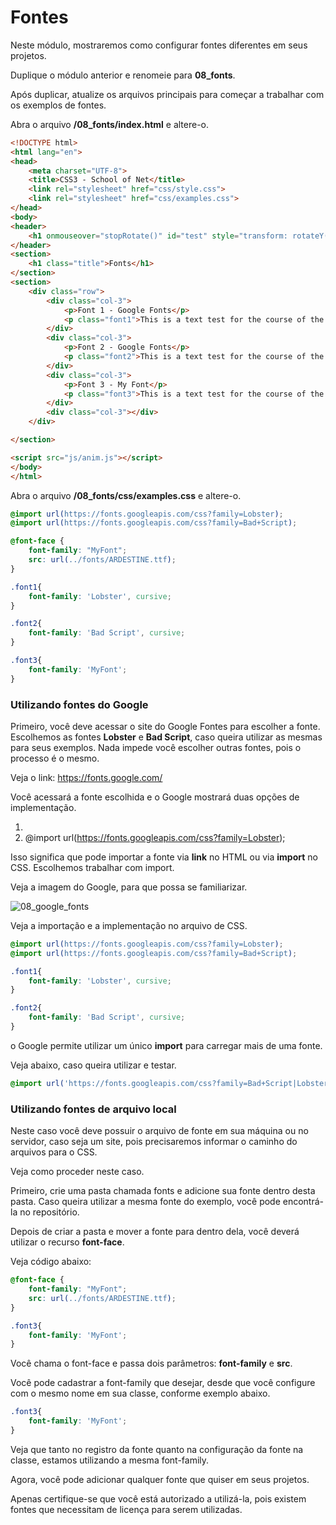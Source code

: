 # Fontes

Neste módulo, mostraremos como configurar fontes diferentes em seus projetos.

Duplique o módulo anterior e renomeie para **08_fonts**.

Após duplicar, atualize os arquivos principais para começar a trabalhar com os exemplos de fontes.

Abra o arquivo **/08_fonts/index.html** e altere-o.

```html
<!DOCTYPE html>
<html lang="en">
<head>
    <meta charset="UTF-8">
    <title>CSS3 - School of Net</title>
    <link rel="stylesheet" href="css/style.css">
    <link rel="stylesheet" href="css/examples.css">
</head>
<body>
<header>
    <h1 onmouseover="stopRotate()" id="test" style="transform: rotateY(0deg);">School of Net</h1>
</header>
<section>
    <h1 class="title">Fonts</h1>
</section>
<section>
    <div class="row">
        <div class="col-3">
            <p>Font 1 - Google Fonts</p>
            <p class="font1">This is a text test for the course of the School of Net</p>
        </div>
        <div class="col-3">
            <p>Font 2 - Google Fonts</p>
            <p class="font2">This is a text test for the course of the School of Net</p>
        </div>
        <div class="col-3">
            <p>Font 3 - My Font</p>
            <p class="font3">This is a text test for the course of the School of Net</p>
        </div>
        <div class="col-3"></div>
    </div>

</section>

<script src="js/anim.js"></script>
</body>
</html>
```

Abra o arquivo **/08_fonts/css/examples.css** e altere-o.

```css
@import url(https://fonts.googleapis.com/css?family=Lobster);
@import url(https://fonts.googleapis.com/css?family=Bad+Script);

@font-face {
    font-family: "MyFont";
    src: url(../fonts/ARDESTINE.ttf);
}

.font1{
    font-family: 'Lobster', cursive;
}

.font2{
    font-family: 'Bad Script', cursive;
}

.font3{
    font-family: 'MyFont';
}
```

### Utilizando fontes do Google

Primeiro, você deve acessar o site do Google Fontes para escolher a fonte. Escolhemos as fontes **Lobster** e **Bad Script**, caso queira utilizar as mesmas para seus exemplos. Nada impede você escolher outras fontes, pois o processo é o mesmo.

Veja o link: <https://fonts.google.com/>

Você acessará a fonte escolhida e o Google mostrará duas opções de implementação.

1. <link href="https://fonts.googleapis.com/css?family=Lobster" rel="stylesheet">
2. @import url(https://fonts.googleapis.com/css?family=Lobster);

Isso significa que pode importar a fonte via **link** no HTML ou via **import** no CSS. Escolhemos trabalhar com import.

Veja a imagem do Google, para que possa se familiarizar.

![08_google_fonts](./images/08_google_fonts.png "08_google_fonts")

Veja a importação e a implementação no arquivo de CSS.

```css
@import url(https://fonts.googleapis.com/css?family=Lobster);
@import url(https://fonts.googleapis.com/css?family=Bad+Script);

.font1{
    font-family: 'Lobster', cursive;
}

.font2{
    font-family: 'Bad Script', cursive;
}
```

o Google permite utilizar um único **import** para carregar mais de uma fonte. 

Veja abaixo, caso queira utilizar e testar.

```css
@import url('https://fonts.googleapis.com/css?family=Bad+Script|Lobster');
```

### Utilizando fontes de arquivo local

Neste caso você deve possuir o arquivo de fonte em sua máquina ou no servidor, caso seja um site, pois precisaremos informar o caminho do arquivos para o CSS.

Veja como proceder neste caso.

Primeiro, crie uma pasta chamada fonts e adicione sua fonte dentro desta pasta. Caso queira utilizar a mesma fonte do exemplo, você pode encontrá-la no repositório.

Depois de criar a pasta e mover a fonte para dentro dela, você deverá utilizar o recurso **font-face**. 

Veja código abaixo:

```css
@font-face {
    font-family: "MyFont";
    src: url(../fonts/ARDESTINE.ttf);
}

.font3{
    font-family: 'MyFont';
}
```

Você chama o font-face e passa dois parâmetros: **font-family** e **src**.

Você pode cadastrar a font-family que desejar, desde que você configure com o mesmo nome em sua classe, conforme exemplo abaixo.

```css
.font3{
    font-family: 'MyFont';
}
```

Veja que tanto no registro da fonte quanto na configuração da fonte na classe, estamos utilizando a mesma font-family.

Agora, você pode adicionar qualquer fonte que quiser em seus projetos.

Apenas certifique-se que você está autorizado a utilizá-la, pois existem fontes que necessitam de licença para serem utilizadas.